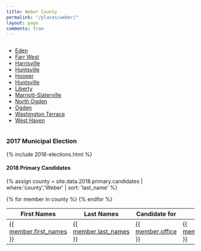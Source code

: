 ```yaml
---
title: Weber County
permalink: "/places/weber/"
layout: page
comments: true
---
```


<div class="columns">
<ul>
  <li><a href="eden">Eden</a></li>
  <li><a href="farr-west">Farr West</a></li>
  <li><a href="harrisville">Harrisville</a></li>
  <li><a href="huntsville">Huntsville</a></li>
  <li><a href="hooper">Hooper</a></li>
  <li><a href="huntsville">Huntsville</a></li>
  <li><a href="liberty">Liberty</a></li>
  <li><a href="marriott-slaterville">Marriott-Slaterville</a></li>
  <li><a href="north-ogden">North Ogden</a></li>
  <li><a href="ogden">Ogden</a></li>
  <li><a href="washington-terrace">Washington Terrace</a></li>
  <li><a href="west-haven">West Haven</a></li>
</ul>
</div>

### 2017 Municipal Election

{% include 2018-elections.html %}

#### 2018 Primary Candidates

{% assign county = site.data.2018.primary.candidates | where:'county','Weber' | sort: 'last_name' %}
<table>
<thead>
  <th>First Names</th>
  <th>Last Names</th>
  <th>Candidate for</th>
  <th>City</th>
  <th>County</th>
</thead>
<tbody>
{% for member in county  %}
  <tr>
    <td><a href="{{ site.url }}/people/{{ member.id }}">{{ member.first_names }}</a></td>
    <td><a href="{{ site.url }}/people/{{ member.id }}">{{ member.last_names }}</a></td>
    <td><a href="{{ site.url }}/office/{{ member.office | downcase | replace: ' ','-' | replace: '.','' | replace: '(','' | replace: ')','' }}">{{ member.office }}</a></td>
    <td><a href="{{ site.url }}/places/{{ member.county | downcase | replace: ' ','-' }}/{{ member.city | downcase | replace: ' ','-' }}">{{ member.city }}</a></td>
    <td><a href="{{ site.url }}/places/{{ member.county | downcase | replace: ' ','-' }}">{{ member.county }}</a></td>
  </tr>
{% endfor %}
</tbody>
</table>
